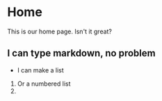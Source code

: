 # Home

This is our home page. Isn't it great?

## I can type markdown, no problem

* I can make a list

1. Or a numbered list
2.
